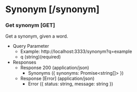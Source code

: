 # Synonym [/synonym]

### Get synonym [GET]

Get a synonym, given a word.

- Query Parameter
  - Example: http://localhost:3333/synonym?q=example
  - q (string)(required)
- Responses
  - Response 200 (application/json)
    - Synonyms ({ synonyms: Promise<string[]> })
  - Response [Error] (application/json)
    - Error ({ status: string, message: string })
